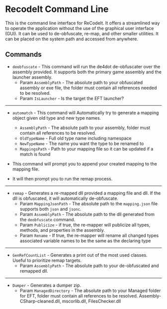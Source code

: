 # RecodeIt Command Line

This is the command line interface for ReCodeIt. It offers a streamlined way to operate the application without the
use of the graphical user interface (GUI). It can be used to de-obfuscate, re-map, and other smaller utilities.
It can be placed on the system path and accessed from anywhere. 

## Commands

- `deobfuscate` - This command will run the de4dot de-obfuscater over the assembly provided. It supports both the
primary game assembly and the launcher assembly.
  - Param `AssemblyPath` - The absolute path to your obfuscated assembly or exe file, the folder must contain all 
references needed to be resolved.
  - Param `IsLauncher` - Is the target the EFT launcher?

---

- `automatch` - This command will Automatically try to generate a mapping object given old type and new type names.
  - `AssemblyPath` - The absolute path to your assembly, folder must contain all references to be resolved.
  - `OldTypeName` - Full old type name including namespace
  - `NewTypeName` - The name you want the type to be renamed to
  - `MappingsPath` - Path to your mapping file so it can be updated if a match is found

- This command will prompt you to append your created mapping to the mapping file. 
- It will then prompt you to run the remap process.

---

- `remap` - Generates a re-mapped dll provided a mapping file and dll. If the dll is obfuscated, it will automatically de-obfuscate.
  - Param `MappingJsonPath` - The absolute path to the `mapping.json` file supports both `json` and `jsonc`.
  - Param `AssemblyPath` - The absolute path to the dll generated from the `deobfuscate` command.
  - Param `Publicize` - if true, the re-mapper will publicize all types, methods, and properties in the assembly.
  - Param `Rename` - If true, the re-mapper will rename all changed types associated variable names to be the same as 
the declaring type

---

- `GenRefCountList` - Generates a print out of the most used classes. Useful to prioritize remap targets.
  - Param `AssemblyPath` - The absolute path to your de-obfuscated and remapped dll.

---

- `Dumper` - Generates a dumper zip.
  - Param `ManagedDirectory` - The absolute path to your Managed folder for EFT, folder must contain all references to 
be resolved. Assembly-CSharp-cleaned.dll, mscorlib.dll, FilesChecker.dll